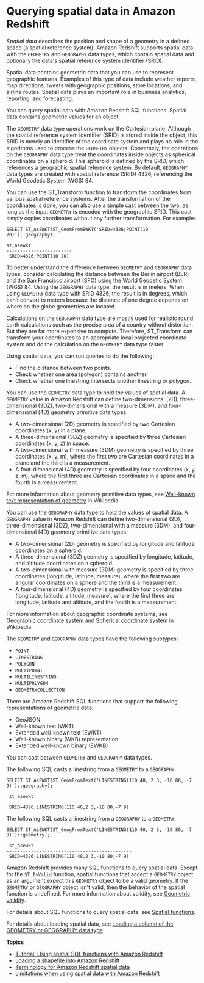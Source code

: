 # Querying spatial data in Amazon Redshift<a name="geospatial-overview"></a>

*Spatial data* describes the position and shape of a geometry in a defined space \(a spatial reference system\)\. Amazon Redshift supports spatial data with the `GEOMETRY` and `GEOGRAPHY` data types, which contain spatial data and optionally the data's spatial reference system identifier \(SRID\)\. 

Spatial data contains geometric data that you can use to represent geographic features\. Examples of this type of data include weather reports, map directions, tweets with geographic positions, store locations, and airline routes\. Spatial data plays an important role in business analytics, reporting, and forecasting\. 

You can query spatial data with Amazon Redshift SQL functions\. Spatial data contains geometric values for an object\. 

The `GEOMETRY` data type operations work on the Cartesian plane\. Although the spatial reference system identifier \(SRID\) is stored inside the object, this SRID is merely an identifier of the coordinate system and plays no role in the algorithms used to process the `GEOMETRY` objects\. Conversely, the operations on the `GEOGRAPHY` data type treat the coordinates inside objects as spherical coordinates on a spheroid\. This spheroid is defined by the SRID, which references a geographic spatial reference system\. By default, `GEOGRAPHY` data types are created with spatial reference \(SRID\) 4326, referencing the World Geodetic System \(WGS\) 84\.

You can use the ST\_Transform function to transform the coordinates from various spatial reference systems\. After the transformation of the coordinates is done, you can also use a simple cast between the two, as long as the input `GEOMETRY` is encoded with the geographic SRID\. This cast simply copies coordinates without any further transformation\. For example:

```
SELECT ST_AsEWKT(ST_GeomFromEWKT('SRID=4326;POINT(10 20)')::geography);
```

```
st_asewkt
------------------------
 SRID=4326;POINT(10 20)
```

To better understand the difference between `GEOMETRY` and `GEOGRAPHY` data types, consider calculating the distance between the Berlin airport \(BER\) and the San Francisco airport \(SFO\) using the World Geodetic System \(WGS\) 84\. Using the `GEOGRAPHY` data type, the result is in meters\. When using `GEOMETRY` data type with SRID 4326, the result is in degrees, which can’t convert to meters because the distance of one degree depends on where on the globe geometries are located\.

Calculations on the `GEOGRAPHY` data type are mostly used for realistic round earth calculations such as the precise area of a country without distortion\. But they are far more expensive to compute\. Therefore, ST\_Transform can transform your coordinates to an appropriate local projected coordinate system and do the calculation on the `GEOMETRY` data type faster\.

Using spatial data, you can run queries to do the following:
+ Find the distance between two points\.
+ Check whether one area \(polygon\) contains another\.
+ Check whether one linestring intersects another linestring or polygon\.

You can use the `GEOMETRY` data type to hold the values of spatial data\. A `GEOMETRY` value in Amazon Redshift can define two\-dimensional \(2D\), three\-dimensional \(3DZ\), two\-dimensional with a measure \(3DM\), and four\-dimensional \(4D\) geometry primitive data types:
+ A two\-dimensional \(2D\) geometry is specified by two Cartesian coordinates \(x, y\) in a plane\.
+ A three\-dimensional \(3DZ\) geometry is specified by three Cartesian coordinates \(x, y, z\) in space\.
+ A two\-dimensional with measure \(3DM\) geometry is specified by three coordinates \(x, y, m\), where the first two are Cartesian coordinates in a plane and the third is a measurement\.
+ A four\-dimensional \(4D\) geometry is specified by four coordinates \(x, y, z, m\), where the first three are Cartesian coordinates in a space and the fourth is a measurement\.

For more information about geometry primitive data types, see [Well\-known text representation of geometry](https://en.wikipedia.org/wiki/Well-known_text_representation_of_geometry) in Wikipedia\.   

You can use the `GEOGRAPHY` data type to hold the values of spatial data\. A `GEOGRAPHY` value in Amazon Redshift can define two\-dimensional \(2D\), three\-dimensional \(3DZ\), two\-dimensional with a measure \(3DM\), and four\-dimensional \(4D\) geometry primitive data types:
+ A two\-dimensional \(2D\) geometry is specified by longitude and latitude coordinates on a spheroid\.
+ A three\-dimensional \(3DZ\) geometry is specified by longitude, latitude, and altitude coordinates on a spheroid\.
+ A two\-dimensional with measure \(3DM\) geometry is specified by three coordinates \(longitude, latitude, measure\), where the first two are angular coordinates on a sphere and the third is a measurement\.
+ A four\-dimensional \(4D\) geometry is specified by four coordinates \(longitude, latitude, altitude, measure\), where the first three are longitude, latitude and altitude, and the fourth is a measurement\.

For more information about geographic coordinate systems, see [Geographic coordinate system](https://en.wikipedia.org/wiki/Geographic_coordinate_system) and [Spherical coordinate system](https://en.wikipedia.org/wiki/Spherical_coordinate_system) in Wikipedia\. 

The `GEOMETRY` and `GEOGRAPHY` data types have the following subtypes: 
+ `POINT`
+ `LINESTRING`
+ `POLYGON`
+ `MULTIPOINT`
+ `MULTILINESTRING`
+ `MULTIPOLYGON`
+ `GEOMETRYCOLLECTION`

There are Amazon Redshift SQL functions that support the following representations of geometric data:
+ GeoJSON
+ Well\-known text \(WKT\) 
+ Extended well\-known text \(EWKT\)
+ Well\-known binary \(WKB\) representation 
+ Extended well\-known binary \(EWKB\)

You can cast between `GEOMETRY` and `GEOGRAPHY` data types\.

The following SQL casts a linestring from a `GEOMETRY` to a `GEOGRAPHY`\. 

```
SELECT ST_AsEWKT(ST_GeomFromText('LINESTRING(110 40, 2 3, -10 80, -7 9)')::geography);
```

```
 st_asewkt
----------------------------------------------
 SRID=4326;LINESTRING(110 40,2 3,-10 80,-7 9)
```

The following SQL casts a linestring from a `GEOGRAPHY` to a `GEOMETRY`\. 

```
SELECT ST_AsEWKT(ST_GeogFromText('LINESTRING(110 40, 2 3, -10 80, -7 9)')::geometry);
```

```
 st_asewkt
----------------------------------------------
 SRID=4326;LINESTRING(110 40,2 3,-10 80,-7 9)
```

Amazon Redshift provides many SQL functions to query spatial data\. Except for the `ST_IsValid` function, spatial functions that accept a `GEOMETRY` object as an argument expect this `GEOMETRY` object to be a valid geometry\. If the `GEOMETRY` or `GEOGRAPHY` object isn't valid, then the behavior of the spatial function is undefined\. For more information about validity, see [Geometric validity](spatial-terminology.md#spatial-terminology-validity)\. 

For details about SQL functions to query spatial data, see [Spatial functions](geospatial-functions.md)\. 

For details about loading spatial data, see [Loading a column of the GEOMETRY or GEOGRAPHY data type](copy-usage_notes-spatial-data.md)\. 

**Topics**
+ [Tutorial: Using spatial SQL functions with Amazon Redshift](spatial-tutorial.md)
+ [Loading a shapefile into Amazon Redshift](spatial-copy-shapefile.md)
+ [Terminology for Amazon Redshift spatial data](spatial-terminology.md)
+ [Limitations when using spatial data with Amazon Redshift](spatial-limitations.md)